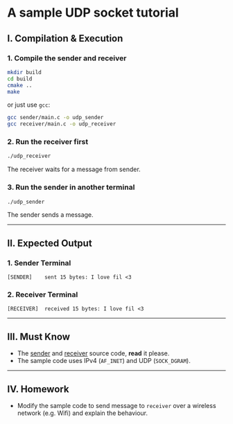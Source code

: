 # A sample UDP socket tutorial

## I. Compilation & Execution
 
### 1. Compile the sender and receiver
 
```sh
mkdir build
cd build
cmake ..
make
```
 
or just use `gcc`:
 
```sh
gcc sender/main.c -o udp_sender
gcc receiver/main.c -o udp_receiver
```

### 2. Run the receiver first
 
```sh
./udp_receiver
```

The receiver waits for a message from sender.

### 3. Run the sender in another terminal

 ```sh
 ./udp_sender
 ```

The sender sends a message.

---

## II. Expected Output

### 1. Sender Terminal
```
[SENDER]	sent 15 bytes: I love fil <3
```

### 2. Receiver Terminal
```
[RECEIVER]	received 15 bytes: I love fil <3
```

---

## III. Must Know
- The [sender](sender/main.c) and [receiver](receiver/main.c) source code, **read** it please.
- The sample code uses IPv4 (`AF_INET`) and UDP (`SOCK_DGRAM`).

---

## IV. Homework
 - Modify the sample code to send message to `receiver` over a wireless network (e.g. Wifi) and explain the behaviour.



